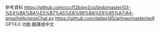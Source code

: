 參考資料
https://github.com/ccc112b/py2cs/blob/master/03-%E4%BA%BA%E5%B7%A5%E6%99%BA%E6%85%A7/A4-groq/hello/groqChat.py
https://github.com/dallas145/ai/tree/master/ex9
GPT4.0
功能:翻譯成中文
